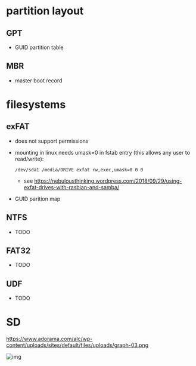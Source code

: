 # partition layout

## GPT

- GUID partition table

## MBR

- master boot record

# filesystems

## exFAT

- does not support permissions

- mounting in linux needs umask=0 in fstab entry (this allows any user to read/write):
  
  ```
  /dev/sda1 /media/DRIVE exfat rw,exec,umask=0 0 0
  ```
  
  -  see https://nebulousthinking.wordpress.com/2018/09/29/using-exfat-drives-with-rasbian-and-samba/
  
- GUID parition map

## NTFS

- TODO

## FAT32

- TODO

## UDF

- TODO

# SD

https://www.adorama.com/alc/wp-content/uploads/sites/default/files/uploads/graph-03.png

![img](https://www.adorama.com/alc/wp-content/uploads/sites/default/files/uploads/graph-03.png)
